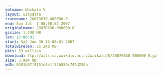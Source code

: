```yaml
---
setname: Waikato V
layout: witsdata
tracename: 20070630-000000-0
end: Sun Jul  1 00:00:02 2007
originalname: 20070630-000000-0
gzsize: 1,290 MB
len: 12:00:01
start: Sat Jun 30 12:00:01 2007
totalwirelen: 25,248 MB
pkts: 53 million
download: ftp://wits.cs.waikato.ac.nz/waikato/5/20070630-000000-0.gz
size: 3,994 MB
md5: 0301b97f9151e3e1f32b559c749d230a
---
```

